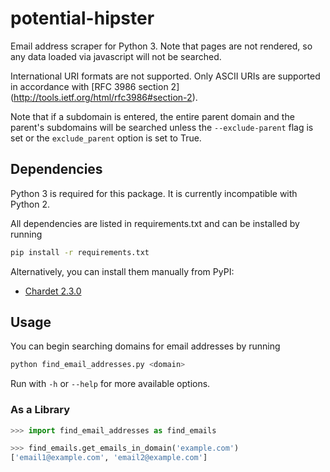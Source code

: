 # potential-hipster

Email address scraper for Python 3. Note that pages are not rendered, so any 
data loaded via javascript will not be searched.

International URI formats are not supported. Only ASCII URIs are 
supported in accordance with [RFC 3986 section 2]
(http://tools.ietf.org/html/rfc3986#section-2).

Note that if a subdomain is entered, the entire parent domain and the parent's 
subdomains will be searched unless the `--exclude-parent` flag is set or the 
`exclude_parent` option is set to True.

## Dependencies

Python 3 is required for this package. It is currently incompatible with Python 2.

All dependencies are listed in requirements.txt and can be installed by running

```sh
pip install -r requirements.txt
```

Alternatively, you can install them manually from PyPI:

 * [Chardet 2.3.0](https://pypi.python.org/pypi/chardet/2.3.0)

## Usage

You can begin searching domains for email addresses by running

```sh
python find_email_addresses.py <domain>
```

Run with `-h` or `--help` for more available options.

### As a Library
```python
>>> import find_email_addresses as find_emails

>>> find_emails.get_emails_in_domain('example.com')
['email1@example.com', 'email2@example.com']
```

